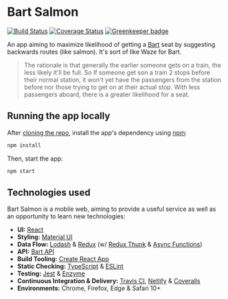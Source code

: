 # Bart Salmon

[![Build Status](https://travis-ci.org/benmvp/bart-salmon.svg?branch=master)](https://travis-ci.org/benmvp/bart-salmon)
[![Coverage Status](https://coveralls.io/repos/github/benmvp/bart-salmon/badge.svg?branch=master)](https://coveralls.io/github/benmvp/bart-salmon?branch=master)
[![Greenkeeper badge](https://badges.greenkeeper.io/benmvp/bart-salmon.svg)](https://greenkeeper.io/)

An app aiming to maximize likelihood of getting a [Bart](http://www.bart.gov/) seat by suggesting backwards routes (like salmon). It's sort of like Waze for Bart.

> The rationale is that generally the earlier someone gets on a train, the less likely it'll be full. So If someone get son a train 2 stops before their normal station, it won't yet have the passengers from the station before nor those trying to get on at their actual stop. With less passengers aboard, there is a greater likelihood for a seat.

## Running the app locally

After [cloning the repo](https://help.github.com/en/github/creating-cloning-and-archiving-repositories/cloning-a-repository), install the app's dependency using [npm](https://docs.npmjs.com/cli/install):

```sh
npm install
```

Then, start the app:

```sh
npm start
```

## Technologies used

Bart Salmon is a mobile web, aiming to provide a useful service as well as an opportunity to learn new technologies:

- **UI:** [React](https://facebook.github.io/react/)
- **Styling:** [Material UI](https://material-ui.com/)
- **Data Flow:** [Lodash](https://lodash.com/) & [Redux](http://redux.js.org/) (w/ [Redux Thunk](https://github.com/gaearon/redux-thunk) & [Async Functions](https://github.com/tc39/ecmascript-asyncawait))
- **API:** [Bart API](http://api.bart.gov/docs/overview/index.aspx)
- **Build Tooling:** [Create React App](https://github.com/facebookincubator/create-react-app)
- **Static Checking:** [TypeScript](https://www.typescriptlang.org/index.html) & [ESLint](http://eslint.org/)
- **Testing:** [Jest](https://facebook.github.io/jest/) & [Enzyme](https://github.com/airbnb/enzyme)
- **Continuous Integration & Delivery:** [Travis CI](https://travis-ci.org/benmvp/bart-salmon), [Netlify](https://www.netlify.com/) & [Coveralls](https://coveralls.io/github/benmvp/bart-salmon?branch=master)
- **Environments:** Chrome, Firefox, Edge & Safari 10+
